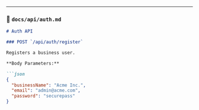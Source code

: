 ---

### 📄 `docs/api/auth.md`

```md
# Auth API

### POST `/api/auth/register`

Registers a business user.

**Body Parameters:**

```json
{
  "businessName": "Acme Inc.",
  "email": "admin@acme.com",
  "password": "securepass"
}
